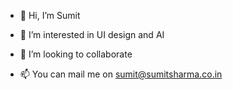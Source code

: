 - 👋 Hi, I’m Sumit

- 👀 I’m interested in UI design and AI

- 💞️ I’m looking to collaborate

- 📫 You can mail me on sumit@sumitsharma.co.in

<!---
sumitshar/sumitshar is a ✨ special ✨ repository because its `README.md` (this file) appears on your GitHub profile.
You can click the Preview link to take a look at your changes.
--->
